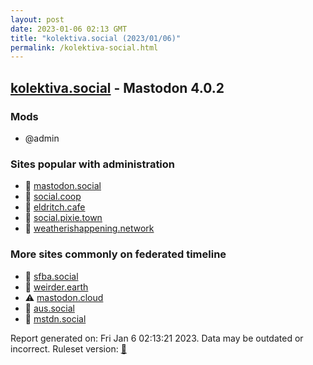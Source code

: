 ```yaml
---
layout: post
date: 2023-01-06 02:13 GMT
title: "kolektiva.social (2023/01/06)"
permalink: /kolektiva-social.html
---
```



## [kolektiva.social](https://kolektiva.social) - Mastodon 4.0.2

### Mods
 * @admin

### Sites popular with administration

* 🐘 [mastodon.social](/mastodon-social.html)
* 🐘 [social.coop](/social-coop.html)
* 🐘 [eldritch.cafe](/eldritch-cafe.html)
* 🐘 [social.pixie.town](/social-pixie-town.html)
* 🐘 [weatherishappening.network](/weatherishappening-network.html)

### More sites commonly on federated timeline

* 🐘 [sfba.social](/sfba-social.html)
* 🐘 [weirder.earth](/weirder-earth.html)
* ⚠️ [mastodon.cloud](/mastodon-cloud.html)
* 🐘 [aus.social](/aus-social.html)
* 🐘 [mstdn.social](/mstdn-social.html)

Report generated on: Fri Jan  6 02:13:21 2023. Data may be outdated or incorrect.
Ruleset version: [🏀](/version-basketball)
